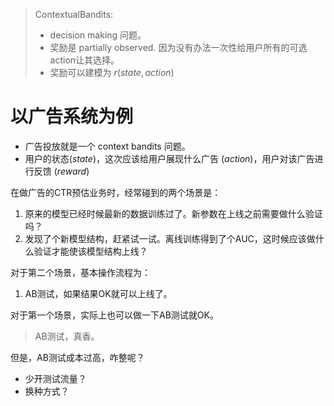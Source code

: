 > ContextualBandits: 
>
> * decision making 问题。
> * 奖励是 partially observed. 因为没有办法一次性给用户所有的可选action让其选择。
> * 奖励可以建模为 $r(state,action)$



# 以广告系统为例

* 广告投放就是一个 context bandits 问题。
* 用户的状态($state$)，这次应该给用户展现什么广告 ($action$)，用户对该广告进行反馈 ($reward$)



在做广告的CTR预估业务时，经常碰到的两个场景是：

1. 原来的模型已经时候最新的数据训练过了。新参数在上线之前需要做什么验证吗？
2. 发现了个新模型结构，赶紧试一试。离线训练得到了个AUC，这时候应该做什么验证才能使该模型结构上线？



对于第二个场景，基本操作流程为：

1. AB测试，如果结果OK就可以上线了。

对于第一个场景，实际上也可以做一下AB测试就OK。



> AB测试，真香。



但是，AB测试成本过高，咋整呢？

* 少开测试流量？
* 换种方式？


